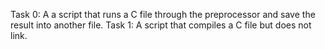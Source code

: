 Task 0: A a script that runs a C file through the preprocessor and save the result into another file.
Task 1: A script that compiles a C file but does not link.
